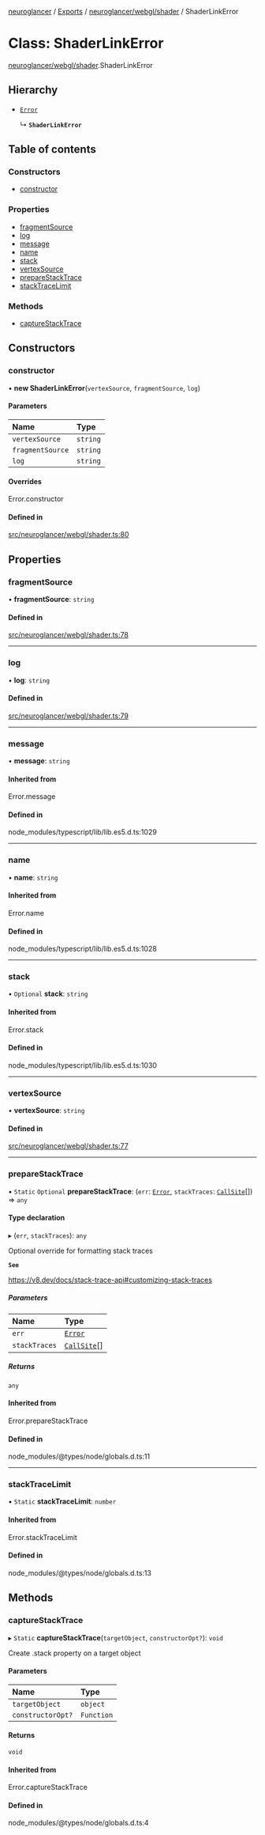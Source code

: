 [neuroglancer](../README.md) / [Exports](../modules.md) / [neuroglancer/webgl/shader](../modules/neuroglancer_webgl_shader.md) / ShaderLinkError

# Class: ShaderLinkError

[neuroglancer/webgl/shader](../modules/neuroglancer_webgl_shader.md).ShaderLinkError

## Hierarchy

- [`Error`](../modules/main_module._internal_.md#error)

  ↳ **`ShaderLinkError`**

## Table of contents

### Constructors

- [constructor](neuroglancer_webgl_shader.ShaderLinkError.md#constructor)

### Properties

- [fragmentSource](neuroglancer_webgl_shader.ShaderLinkError.md#fragmentsource)
- [log](neuroglancer_webgl_shader.ShaderLinkError.md#log)
- [message](neuroglancer_webgl_shader.ShaderLinkError.md#message)
- [name](neuroglancer_webgl_shader.ShaderLinkError.md#name)
- [stack](neuroglancer_webgl_shader.ShaderLinkError.md#stack)
- [vertexSource](neuroglancer_webgl_shader.ShaderLinkError.md#vertexsource)
- [prepareStackTrace](neuroglancer_webgl_shader.ShaderLinkError.md#preparestacktrace)
- [stackTraceLimit](neuroglancer_webgl_shader.ShaderLinkError.md#stacktracelimit)

### Methods

- [captureStackTrace](neuroglancer_webgl_shader.ShaderLinkError.md#capturestacktrace)

## Constructors

### constructor

• **new ShaderLinkError**(`vertexSource`, `fragmentSource`, `log`)

#### Parameters

| Name | Type |
| :------ | :------ |
| `vertexSource` | `string` |
| `fragmentSource` | `string` |
| `log` | `string` |

#### Overrides

Error.constructor

#### Defined in

[src/neuroglancer/webgl/shader.ts:80](https://github.com/ActiveBrainAtlas2/neuroglancer/blob/91617476/src/neuroglancer/webgl/shader.ts#L80)

## Properties

### fragmentSource

• **fragmentSource**: `string`

#### Defined in

[src/neuroglancer/webgl/shader.ts:78](https://github.com/ActiveBrainAtlas2/neuroglancer/blob/91617476/src/neuroglancer/webgl/shader.ts#L78)

___

### log

• **log**: `string`

#### Defined in

[src/neuroglancer/webgl/shader.ts:79](https://github.com/ActiveBrainAtlas2/neuroglancer/blob/91617476/src/neuroglancer/webgl/shader.ts#L79)

___

### message

• **message**: `string`

#### Inherited from

Error.message

#### Defined in

node_modules/typescript/lib/lib.es5.d.ts:1029

___

### name

• **name**: `string`

#### Inherited from

Error.name

#### Defined in

node_modules/typescript/lib/lib.es5.d.ts:1028

___

### stack

• `Optional` **stack**: `string`

#### Inherited from

Error.stack

#### Defined in

node_modules/typescript/lib/lib.es5.d.ts:1030

___

### vertexSource

• **vertexSource**: `string`

#### Defined in

[src/neuroglancer/webgl/shader.ts:77](https://github.com/ActiveBrainAtlas2/neuroglancer/blob/91617476/src/neuroglancer/webgl/shader.ts#L77)

___

### prepareStackTrace

▪ `Static` `Optional` **prepareStackTrace**: (`err`: [`Error`](../modules/main_module._internal_.md#error), `stackTraces`: [`CallSite`](../interfaces/neuroglancer_datasource._internal_.CallSite.md)[]) => `any`

#### Type declaration

▸ (`err`, `stackTraces`): `any`

Optional override for formatting stack traces

**`See`**

https://v8.dev/docs/stack-trace-api#customizing-stack-traces

##### Parameters

| Name | Type |
| :------ | :------ |
| `err` | [`Error`](../modules/main_module._internal_.md#error) |
| `stackTraces` | [`CallSite`](../interfaces/neuroglancer_datasource._internal_.CallSite.md)[] |

##### Returns

`any`

#### Inherited from

Error.prepareStackTrace

#### Defined in

node_modules/@types/node/globals.d.ts:11

___

### stackTraceLimit

▪ `Static` **stackTraceLimit**: `number`

#### Inherited from

Error.stackTraceLimit

#### Defined in

node_modules/@types/node/globals.d.ts:13

## Methods

### captureStackTrace

▸ `Static` **captureStackTrace**(`targetObject`, `constructorOpt?`): `void`

Create .stack property on a target object

#### Parameters

| Name | Type |
| :------ | :------ |
| `targetObject` | `object` |
| `constructorOpt?` | `Function` |

#### Returns

`void`

#### Inherited from

Error.captureStackTrace

#### Defined in

node_modules/@types/node/globals.d.ts:4
